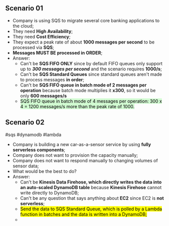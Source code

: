 ## Scenario 01
- Company is using SQS to migrate several core banking applications to the cloud;
- They need **High Availability**;
- They need **Cost Efficiency**;
- They expect a peak rate of about **1000 messages per second** to be processed via **SQS**;
- **Messages MUST BE processed in ORDER**;
- Answer:
	- Can't be **SQS FIFO ONLY** since by default FIFO queues only support up to **_300 messages per second_** and the scenario  requires **1000/s**;
	- Can't be **SQS Standard Queues** since standard queues aren't made to process messages **in order**;
	- Can't be **SQS FIFO queue in batch mode of 2 messages per operation** because batch mode multiplies it **x300**, so it would be only **600 messages/s**
	- <mark style="background: #BBFABBA6;">SQS FIFO queue in batch mode of 4 messages per operation: 300 x 4 = 1200 messages/s more than the peak rate of 1000.</mark>


## Scenario 02
#sqs #dynamodb #lambda 
- Company is building a new car-as-a-sensor service by using **fully serverless components**;
- Company does not want to provision the capacity manually;
- Company does not want to respond manually to changing volumes of sensor data;
- What would be the best to do?
- Answer:
	- Can't be **Kinesis Data Firehose, which directly writes the data into an auto-scaled DynamoDB table** because **Kinesis Firehose** cannot write directly to DynamoDB;
	- Can't be any question that says anything about **EC2** since EC2 is **not serverless**;
	- <mark class="hltr-green">Send the data to SQS Standard Queue, which is polled by a Lambda function in batches and the data is written into a DynamoDB;</mark>
	- 